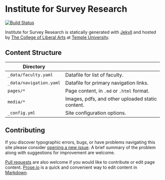 # Institute for Survey Research

[![Build Status][travis-img]][travis]

Institute for Survey Research is statically generated with [Jekyll](https://jekyllrb.com) and hosted by [The College of Liberal Arts](https://liberalarts.temple.edu) at [Temple University](https://temple.edu).

## Content Structure

| Directory |  |
| --- | --- |
| ````_data/faculty.yaml```` | Datafile for list of faculty. |
| ````_data/navigation.yaml```` | Datafile for primary   navigation links. |
| ````pages/*```` | Page content, in ````.md```` or ````.html```` format. |
| ````media/*```` | Images, pdfs, and other uploaded static content. |
| ````_config.yml```` | Site configuration options. |

## Contributing

If you discover typographic errors, bugs, or have problems navigating this site please consider [opening a new issue][issue]. A brief summary of the problem along with suggestions for improvement are welcome.

[Pull requests][pr] are also welcome if you would like to contribute or edit page content. [Prose.io][prose] is a quick and convenient way to edit content in [Markdown][md].


[travis]: https://travis-ci.org/TULiberalArts/Institute-for-Survey-Research
[travis-img]: https://travis-ci.org/TULiberalArts/Institute-for-Survey-Research.svg?branch=master
[jekyll]: https://https://jekyllrb.com
[issue]: https://github.com/TULiberalArts/Institute-for-Survey-Research/issues
[pr]: https://help.github.com/articles/about-pull-requests/
[prose]: https://prose.io/#TULiberalArts/Institute-for-Survey-Research
[md]: http://whatismarkdown.com/
